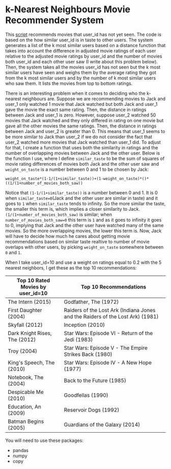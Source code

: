 # k-Nearest Neighbours Movie Recommender System
This [script](https://github.com/srotberg/movie_k_nearest_neighbours_recommender_system/blob/master/k-nearest_neighbours_recommender_system_example.py) recommends movies that user_id has not yet seen. The code is based 
on the how similar user_id is in taste to other users. The system generates a list of the k most similar users based on a distance function that takes into account the difference in adjusted movie ratings of each user relative to the adjusted movie ratings by user_id and the number of movies both user_id and each other user saw (I write about this problem below). Then, the system takes all the movies user_id has not seen but the k most similar users have seen and weighs them by the average rating they got from the k most similar users and by the number of k most similar users who saw them. It lists the movies from top to bottom ratings.

There is an interesting problem when it comes to deciding who the k-nearest neighbours are. Suppose we are recommending movies to Jack and user_1 only watched 1 movie that Jack watched but both Jack and user_1 gave the movie the exact same rating. Then, the distance in ratings between Jack and user_1 is zero. However, suppose user_2 watched 50 movies that Jack watched and they only differed in rating on one movie but gave all the other movies the same ratings. Then, the distance in ratings between Jack and user_2 is greater than 0. This means that user_1 seems to be more similar to Jack than user_2 if we do not consider the fact that user_2 watched more movies that Jack watched than user_1 did. To adjust for that, I create a function that uses both the similarity in ratings and the number of overlapping movies between Jack and the other user. Below is the function I use, where I define ```similar_taste``` to be the sum of squares of movie rating differences of movies both Jack and the other user saw and ```weight_on_taste``` is a number between 0 and 1 to be chosen by Jack: 
```
weight_on_taste*(1-1/(1+similar_taste))+(1-weight_on_taste)*()*((1/(1+number_of_movies_both_saw))
```
Notice that ```(1-1/(1+similar_taste))``` is a number between 0 and 1. It is 0 when ```similar_taste=0```(Jack and the other user are similar in taste) and it goes to ```1``` when ```similar_taste``` tends to infinity. So the more similar the taste, the smaller this term is, which implies a closer similarity to Jack. ```(1/(1+number_of_movies_both_saw)``` is similar; when ```number_of_movies_both_saw=0``` this term is ```1``` and as it goes to infinity it goes to 0, implying that Jack and the other user have watched many of the same movies. So the more overlapping movies, the lower this term is. Now, Jack will have to decide how much he cares about getting movie recommendations based on similar taste realtive to number of movie overlaps with other users, by picking ```weight_on_taste``` somewhere between ```0``` and ```1```.

When I take user_id=10 and use a weight on ratings equal to 0.2 with the 5 nearest neighbors, I get these as the top 10 recommendations:

|Top 10 Rated Movies by user_id=10|Top 10 Recommendations|
|-------------------|----------------------|
| The Intern (2015)| Godfather, The (1972)|
| First Daughter (2004)| Raiders of the Lost Ark (Indiana Jones and the Raiders of the Lost Ark) (1981)|
| Skyfall (2012) | Inception (2010)|
| Dark Knight Rises, The (2012)|Star Wars: Episode VI - Return of the Jedi (1983)|
| Troy (2004)| Star Wars: Episode V - The Empire Strikes Back (1980)|
| King's Speech, The (2010)| Star Wars: Episode IV - A New Hope (1977)|
| Notebook, The (2004)|Back to the Future (1985)|
| Despicable Me (2010)|Goodfellas (1990)|
| Education, An (2009) |Reservoir Dogs (1992)|
| Batman Begins (2005) |Guardians of the Galaxy (2014)|

You will need to use these packages:
* pandas 
* numpy
* copy
